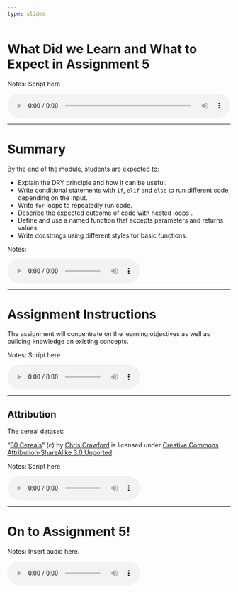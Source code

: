 ```yaml
---
type: slides
---
```


# What Did we Learn and What to Expect in Assignment 5

Notes: Script here
<html>
<audio controls  style="width: 100%;">
  <source src="/placeholder_audio.mp3" />
</audio></html>

---

# Summary  

By the end of the module, students are expected to:

- Explain the DRY principle and how it can be useful.
- Write conditional statements with `if`, `elif` and `else` to run different code, depending on the input.
- Write `for` loops to repeatedly run code.
- Describe the expected outcome of code with nested loops .
- Define and use a named function that accepts parameters and returns values.
- Write docstrings using different styles for basic functions.

Notes:
<html>
<audio controls >
  <source src="/placeholder_audio.mp3" />
</audio></html>

---

# Assignment Instructions

The assignment will concentrate on the learning objectives as well as building knowledge on existing concepts. 

Notes: Script here
<html>
<audio controls >
  <source src="/placeholder_audio.mp3" />
</audio></html>

---

## Attribution

The cereal dataset:

 “[80 Cereals](https://www.kaggle.com/crawford/80-cereals/)” (c) by [Chris Crawford](https://www.linkedin.com/in/crawforc3/) is licensed
under [Creative Commons Attribution-ShareAlike 3.0 Unported](http://creativecommons.org/licenses/by-sa/3.0/)


Notes: Script here
<html>
<audio controls >
  <source src="/placeholder_audio.mp3" />
</audio></html>

---

# On to Assignment 5!

Notes: Insert audio here.

<html>
<audio controls >
  <source src="/placeholder_audio.mp3" />
</audio></html>




